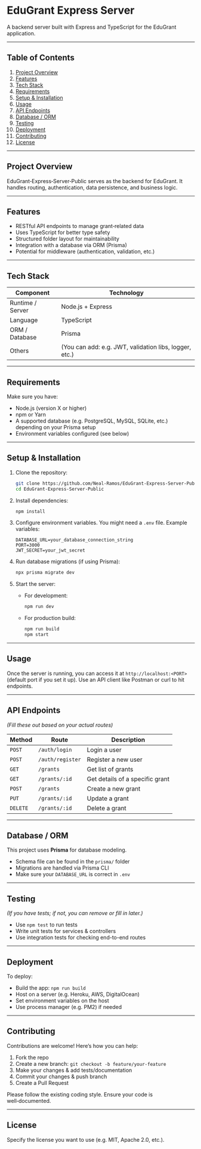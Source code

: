 # EduGrant Express Server

A backend server built with Express and TypeScript for the EduGrant application.

---

## Table of Contents

1. [Project Overview](#project-overview)  
2. [Features](#features)  
3. [Tech Stack](#tech-stack)  
4. [Requirements](#requirements)  
5. [Setup & Installation](#setup--installation)  
6. [Usage](#usage)  
7. [API Endpoints](#api-endpoints)  
8. [Database / ORM](#database--orm)  
9. [Testing](#testing)  
10. [Deployment](#deployment)  
11. [Contributing](#contributing)  
12. [License](#license)

---

## Project Overview

EduGrant‑Express‑Server‑Public serves as the backend for EduGrant. It handles routing, authentication, data persistence, and business logic. 

---

## Features

- RESTful API endpoints to manage grant‑related data  
- Uses TypeScript for better type safety  
- Structured folder layout for maintainability  
- Integration with a database via ORM (Prisma)  
- Potential for middleware (authentication, validation, etc.)

---

## Tech Stack

| Component | Technology |
|-----------|------------|
| Runtime / Server | Node.js + Express |
| Language | TypeScript |
| ORM / Database | Prisma |
| Others | (You can add: e.g. JWT, validation libs, logger, etc.) |

---

## Requirements

Make sure you have:

- Node.js (version X or higher)  
- npm or Yarn  
- A supported database (e.g. PostgreSQL, MySQL, SQLite, etc.) depending on your Prisma setup  
- Environment variables configured (see below)

---

## Setup & Installation

1. Clone the repository:

   ```bash
   git clone https://github.com/Neal-Ramos/EduGrant-Express-Server-Public.git
   cd EduGrant-Express-Server-Public
   ```

2. Install dependencies:

   ```bash
   npm install
   ```

3. Configure environment variables. You might need a `.env` file. Example variables:

   ```
   DATABASE_URL=your_database_connection_string
   PORT=3000
   JWT_SECRET=your_jwt_secret
   ```

4. Run database migrations (if using Prisma):

   ```bash
   npx prisma migrate dev
   ```

5. Start the server:

   - For development:

     ```bash
     npm run dev
     ```

   - For production build:

     ```bash
     npm run build
     npm start
     ```

---

## Usage

Once the server is running, you can access it at `http://localhost:<PORT>` (default port if you set it up). Use an API client like Postman or curl to hit endpoints.

---

## API Endpoints

*(Fill these out based on your actual routes)*

| Method | Route | Description |
|--------|-------|-------------|
| `POST` | `/auth/login` | Login a user |
| `POST` | `/auth/register` | Register a new user |
| `GET` | `/grants` | Get list of grants |
| `GET` | `/grants/:id` | Get details of a specific grant |
| `POST` | `/grants` | Create a new grant |
| `PUT` | `/grants/:id` | Update a grant |
| `DELETE` | `/grants/:id` | Delete a grant |

---

## Database / ORM

This project uses **Prisma** for database modeling.  

- Schema file can be found in the `prisma/` folder  
- Migrations are handled via Prisma CLI  
- Make sure your `DATABASE_URL` is correct in `.env`

---

## Testing

*(If you have tests; if not, you can remove or fill in later.)*

- Use `npm test` to run tests  
- Write unit tests for services & controllers  
- Use integration tests for checking end-to-end routes

---

## Deployment

To deploy:

- Build the app: `npm run build`  
- Host on a server (e.g. Heroku, AWS, DigitalOcean)  
- Set environment variables on the host  
- Use process manager (e.g. PM2) if needed

---

## Contributing

Contributions are welcome! Here’s how you can help:

1. Fork the repo  
2. Create a new branch: `git checkout -b feature/your-feature`  
3. Make your changes & add tests/documentation  
4. Commit your changes & push branch  
5. Create a Pull Request

Please follow the existing coding style. Ensure your code is well‑documented.

---

## License

Specify the license you want to use (e.g. MIT, Apache 2.0, etc.).
